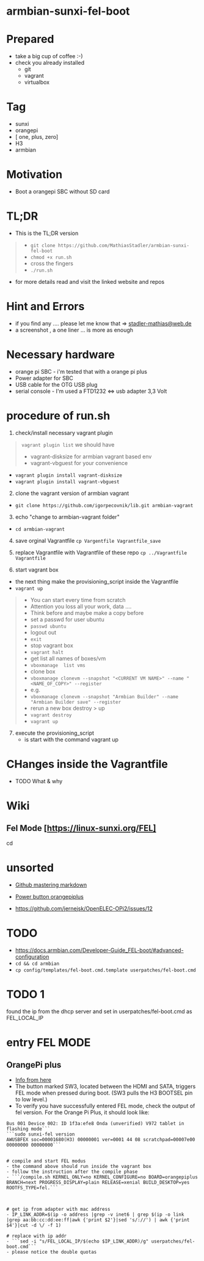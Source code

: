 # armbian-sunxi-fel-boot

# Prepared 
- take a big cup of coffee :-)
- check you already installed  
    - git 
    - vagrant
    - virtualbox 
     

# Tag 
- sunxi 
- orangepi 
- [ one, plus, zero] 
- H3 
- armbian

# Motivation  
- Boot a orangepi SBC without SD card




# TL;DR
- This is  the TL;DR version

> - ```git clone https://github.com/MathiasStadler/armbian-sunxi-fel-boot```
> - ```chmod +x run.sh```
> - cross the fingers
> - ```./run.sh```

- for more details read and visit the linked  website and repos

# Hint and Errors
- if you find any .... please let me know that => stadler-mathias@web.de
- a screenshot , a one liner ... is more as enough


# Necessary hardware
- orange pi SBC - i'm tested that with a orange pi plus 
- Power adapter for SBC 
- USB cable for the OTG USB plug
- serial console - I'm used a FTD1232 <=> usb adapter 3,3 Volt  


# procedure of run.sh

1. check/install necessary vagrant plugin
> ```vagrant plugin list```
>  we should have 
>    -   vagrant-disksize  for armbian vagrant based env
>    -   vagrant-vbguest for your convenience

- ```vagrant plugin install vagrant-disksize```
- ```vagrant plugin install vagrant-vbguest```    

2. clone the vagrant version of armbian vagrant
- ```git clone https://github.com/igorpecovnik/lib.git armbian-vagrant```

3. echo "change to armbian-vagrant folder"
- ```cd armbian-vagrant```

4. save orginal Vagrantfile 
```cp Vargentfile Vagrantfile_save```

5. replace Vagrantfile with Vagrantfile of these repo
```cp ../Vagrantfile Vagrantfile```

6. start vagrant box 
- the next thing make the provisioning_script inside the Vagrantfile
- ```vagrant up```

> - You can start every time from scratch
> - Attention you loss all your work, data ....
> - Think before and maybe make a copy before
> - set a passwd for user ubuntu
> - ```passwd ubuntu```
> - logout out 
> - ```exit```
> - stop vagrant box
> - ```vagrant halt```
> - get list all names of boxes/vm
> - ```vboxmanage  list vms```
> - clone box 
> - ```vboxmanage clonevm --snapshot "<CURRENT VM NAME>" --name "<NAME_OF_COPY>" --register```
> - e.g.
> - ```vboxmanage clonevm --snapshot "Armbian Builder" --name "Armbian Builder save" --register```
> -  rerun a new box  destroy > up 
> - ```vagrant destroy```
> - ```vagrant up```

7. execute the  provisioning_script
    - is start with the command vagrant up

# CHanges inside the Vagrantfile
- TODO What & why


# Wiki 
## Fel Mode [https://linux-sunxi.org/FEL]
cd 

# unsorted
- [Github mastering markdown](https://guides.github.com/features/mastering-markdown/)

- [Power button orangepiplus](https://parglescouk.wordpress.com/2016/08/30/shutting-down-an-orange-pi-from-the-on-board-button/)
 - https://github.com/jernejsk/OpenELEC-OPi2/issues/12



 # TODO
 - https://docs.armbian.com/Developer-Guide_FEL-boot/#advanced-configuration
 - ```cd && cd armbian```
 - ```cp config/templates/fel-boot.cmd.template userpatches/fel-boot.cmd```

# TODO 1
found the ip from the dhcp server and set in userpatches/fel-boot.cmd as FEL_LOCAL_IP



 # entry FEL MODE
 ## OrangePi plus
 - [Info from here](http://linux-sunxi.org/Xunlong_Orange_Pi_Plus)
 - The button marked SW3, located between the HDMI and SATA, triggers FEL mode when pressed during boot. (SW3 pulls the H3 BOOTSEL pin to low level.)
- To verify you have successfully entered FEL mode, check the output of fel version. For the Orange Pi Plus, it should look like:
```lsusb
Bus 001 Device 002: ID 1f3a:efe8 Onda (unverified) V972 tablet in flashing mode```
```sudo sunxi-fel version
AWUSBFEX soc=00001680(H3) 00000001 ver=0001 44 08 scratchpad=00007e00 00000000 00000000```


# compile and start FEL modus 
- the command above should run inside the vagrant box
- follow the instruction after the compile phase
- ```/compile.sh KERNEL_ONLY=no KERNEL_CONFIGURE=no BOARD=orangepiplus BRANCH=next PROGRESS_DISPLAY=plain RELEASE=xenial BUILD_DESKTOP=yes ROOTFS_TYPE=fel.```



# get ip from adapter with mac address
- IP_LINK_ADDR=$(ip -o address |grep -v inet6 | grep $(ip -o link |grep aa:bb:cc:dd:ee:ff|awk {'print $2'}|sed 's/://') | awk {'print $4'}|cut -d \/ -f 1)

# replace with ip addr
- ```sed -i "s/FEL_LOCAL_IP/$(echo $IP_LINK_ADDR)/g" userpatches/fel-boot.cmd```
- please notice the double quotas  
